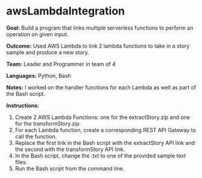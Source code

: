 # awsLambdaIntegration
**Goal:** Build a program that links multiple serverless functions to perform an operation on given input.

**Outcome:** Used AWS Lambda to link 2 lambda functions to take in a story sample and produce a new story.

**Team:** Leader and Programmer in team of 4

**Languages:** Python, Bash

**Notes:** I worked on the handler functions for each Lambda as well as part of the Bash script.

**Instructions:**
1) Create 2 AWS Lambda Functions: one for the extractStory.zip and one for the transformStory.zip
2) For each Lambda function, create a corresponding REST API Gateway to call the function.
3) Replace the first link in the Bash script with the extractStory API link and the second with the transformStory API link.
4) In the Bash script, change the .txt to one of the provided sample text files.
5) Run the Bash script from the command line.
